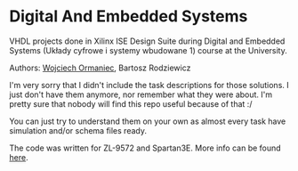 # Digital And Embedded Systems
VHDL projects done in Xilinx ISE Design Suite during Digital and Embedded Systems (Układy cyfrowe i systemy wbudowane 1) course at the University.

Authors: [Wojciech Ormaniec][Github TheMesoria], Bartosz Rodziewicz

I'm very sorry that I didn't include the task descriptions for those solutions. I just don't have them anymore, nor remember what they were about. I'm pretty sure that nobody will find this repo useful because of that :/

You can just try to understand them on your own as almost every task have simulation and/or schema files ready.

The code was written for ZL-9572 and Spartan3E. More info can be found [here](http://www.zsk.ict.pwr.wroc.pl/zsk/dyd/intinz/uc/).

[Github TheMesoria]: https://github.com/TheMesoria
